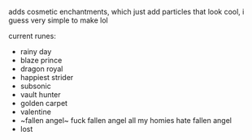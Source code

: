 adds cosmetic enchantments, which just add particles that look cool, i guess
very simple to make lol

current runes:
- rainy day
- blaze prince
- dragon royal
- happiest strider
- subsonic
- vault hunter
- golden carpet
- valentine
- ~fallen angel~ fuck fallen angel all my homies hate fallen angel
- lost
